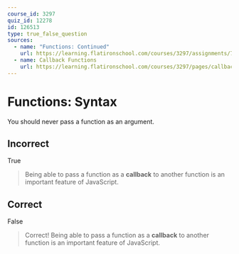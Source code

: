 ```yaml
---
course_id: 3297
quiz_id: 12278
id: 126513
type: true_false_question
sources:
  - name: "Functions: Continued"
    url: https://learning.flatironschool.com/courses/3297/assignments/73913?module_item_id=143565
  - name: Callback Functions
    url: https://learning.flatironschool.com/courses/3297/pages/callback-functions?module_item_id=143567
---
```


# Functions: Syntax

You should never pass a function as an argument.

## Incorrect

True

> Being able to pass a function as a **callback** to another function is
> an important feature of JavaScript.

## Correct

False

> Correct! Being able to pass a function as a **callback** to another function
> is an important feature of JavaScript.
